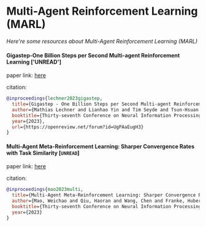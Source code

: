 # Multi-Agent Reinforcement Learning (MARL)
*Here're some resources about Multi-Agent Reinforcement Learning (MARL)*


#### Gigastep-One Billion Steps per Second Multi-agent Reinforcement Learning ['UNREAD']

paper link: [here](https://openreview.net/pdf?id=UgPAaEugH3)

citation: 
```bibtex
@inproceedings{lechner2023gigastep,
  title={Gigastep - One Billion Steps per Second Multi-agent Reinforcement Learning},
  author={Mathias Lechner and Lianhao Yin and Tim Seyde and Tsun-Hsuan Wang and Wei Xiao and Ramin Hasani and Joshua Rountree and Daniela Rus},
  booktitle={Thirty-seventh Conference on Neural Information Processing Systems Datasets and Benchmarks Track},
  year={2023},
  url={https://openreview.net/forum?id=UgPAaEugH3}
}
```


#### Multi-Agent Meta-Reinforcement Learning: Sharper Convergence Rates with Task Similarity [`UNREAD`]

paper link: [here](https://haoran-qiu.com/pdf/neurips23.pdf)

citation: 
```bibtex
@inproceedings{mao2023multi,
  title={Multi-Agent Meta-Reinforcement Learning: Sharper Convergence Rates with Task Similarity},
  author={Mao, Weichao and Qiu, Haoran and Wang, Chen and Franke, Hubertus and Kalbarczyk, Zbigniew and Iyer, Ravi and Basar, Tamer},
  booktitle={Thirty-seventh Conference on Neural Information Processing Systems},
  year={2023}
}
```